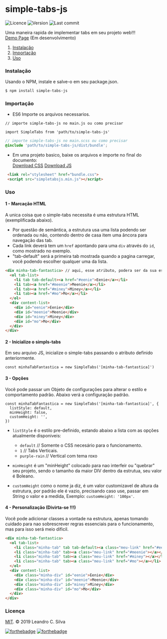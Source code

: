 # simple-tabs-js
<a><img src="https://img.shields.io/npm/l/simple-tabs-js.svg" alt="Licence"></a> <a><img src="https://img.shields.io/github/package-json/v/leandrocesarr/simple-tabs-js.svg" alt="Version"></a> <a><img src="https://img.shields.io/github/last-commit/LeandroCesarr/simple-tabs.js.svg" alt="Last commit"></a>

Uma maneira rapida de implementar tabs em seu projeto web!!! <br />
[Demo Page](https://github.com/LeandroCesarr/simple-tabs.js) (Em desenvolvimento)

1. [Instalação](#instalação)
2. [Importação](#importação)
3. [Uso](#uso)

### Instalação
Usando o NPM, instale e salve-o em seu package.json.

```bash
$ npm install simple-tabs-js
```

### Importação
 -  ES6
 Importe os arquivos necessarios.

```es6
// importe simple-tabs-js no main.js ou como precisar

import SimpleTabs from 'path/to/simple-tabs-js'
```
```scss
// importe simple-tabs-js no main.scss ou como precisar
@include 'path/to/simple-tabs-js/dist/bundle';
```

 - Em uma projeto basico, baixe os arquivos e importe no final do documento: <br />
 [Download CSS](dist/bundle.css) [Download JS](dist/simpletabsjs.min.js)

 ```html
  <link rel="stylesheet" href="bundle.css">
  <script src="simpletabsjs.min.js"></script>
```

### Uso
#### 1 - Marcação HTML
A unica coisa que o simple-tabs necessita é uma estrutura HTML (exemplificada abaixo).
  - Por questão de semântica, a estrutura usa uma lista podendo ser ordenada ou não, contendo dentro de casa item uma âncora
    para navegação das tab.
  - Cada link deverá tem um `href` apontando para uma `div` através do `id`, como mostrado no exemplo.
  - "tab-default" será a primeira tab mostrada quando a pagina carregar, você podendo escolher qualquer uma da lista.

```html
<div minha-tab-fantastica> // aqui, esse atributo, podera ser da sua escolha, sendo usado posteriormente
  <ol tab-list>
    <li tab tab-default><a href="#eenie">Eenie</a></li>
    <li tab><a href="#meenie">Meenie</a></li>
    <li tab><a href="#miney">Miney</a></li>
    <li tab><a href="#mo">Mo</a></li>
  </ol>
  <div content-list>
    <div id="eenie">Eenie</div>
    <div id="meenie">Meenie</div>
    <div id="miney">Miney</div>
    <div id="mo">Mo</div>
  </div>
</div>
```
#### 2 - Inicialize o simpls-tabs
Em seu arquivo JS, inicialize o simple-tabs passando o atributo definido anteriormente.

```ES6
const minhaTabFantastica = new SimpleTabs('[minha-tab-fantastica]') 
```
#### 3 - Opções
Você pode passar um Objeto de configurações para alterar o estilo e comportamento padrão.
Abaixo verá a configuração padrão.

```ES6
const minhaTabFantastica = new SimpleTabs('[minha-tab-fantastica]', {
  listStyle: default,
  minHeight: false,
  customHeight: '',
}) 
```
- `listStyle` é o estilo pre-definido, estando abaixo a lista com as opções atualmente disponiveis:
   - `default` // Somente o CSS necesário para o funcionamento.
   - `1`        // Tabs Verticais.
   - `purple-rain` // Vertical com tema roxo
   
- `minHeight` é um "minHeight" colocado para nao interfeir ou "quebrar" seu projeto, sendo o tamanho da maior DIV dentro da estrutua, seu valor é Boleano.

- `customHeight` como o nome ja diz, é um valor customizavel de altura da estrutura, por padrão ele é vazio, precisando caso use, passar em String o valor e a medida, Exemplo: `customHeight: '100px'`.

#### 4 - Personalização (Divirta-se !!!)

Você pode adicionar classes a vontade na estrutura, apenas tomando cuidado para nao sobrescrever regras essenciais para o funcionamento, mas para isso será meio dificil.

```html
<div minha-tab-fantastica>
  <ol tab-list>
    <li class="minha-tab" tab tab-default><a class="meu-link" href="#eenie"></a></li>
    <li class="minha-tab" tab><a class="meu-link" href="#meenie"></a></li>
    <li class="minha-tab" tab><a class="meu-link" href="#miney"></a></li>
    <li class="minha-tab" tab><a class="meu-link" href="#mo"></a></li>
  </ol>
  <div content-list>
    <div class="minha-div" id="eenie">Eenie</div>
    <div class="minha-div" id="meenie">Meenie</div>
    <div class="minha-div" id="miney">Miney</div>
    <div class="minha-div" id="mo">Mo</div>
  </div>
</div>
```



### Licença
[MIT](https://opensource.org/licenses/MIT). © 2019 Leandro C. Silva

[![forthebadge](https://forthebadge.com/images/badges/built-by-developers.svg)](https://forthebadge.com) [![forthebadge](https://forthebadge.com/images/badges/made-with-javascript.svg)](https://forthebadge.com)

